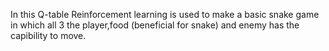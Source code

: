 In this Q-table Reinforcement learning is used to make a basic snake game in which all 3 the player,food (beneficial for snake) and enemy 
has the capibility to move.
